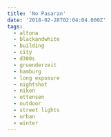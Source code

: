 ```yaml
---
title: 'No Pasaran'
date: '2018-02-28T02:04:04.000Z'
tags:
  - altona
  - blackandwhite
  - building
  - city
  - d300s
  - gruenderzeit
  - hamburg
  - long exposure
  - nightshot
  - nikon
  - ottensen
  - outdoor
  - street lights
  - urban
  - winter
---
```

